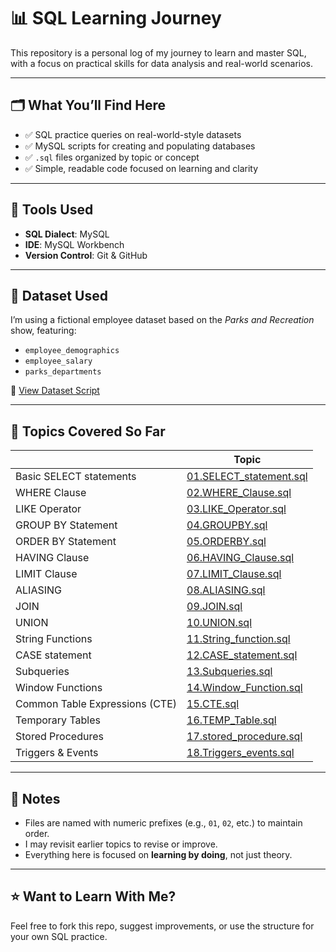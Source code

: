 # 📊 SQL Learning Journey

This repository is a personal log of my journey to learn and master SQL, with a focus on practical skills for data analysis and real-world scenarios.

---

## 🗂️ What You’ll Find Here

- ✅ SQL practice queries on real-world-style datasets
- ✅ MySQL scripts for creating and populating databases
- ✅ `.sql` files organized by topic or concept
- ✅ Simple, readable code focused on learning and clarity

---

## 🧰 Tools Used

- **SQL Dialect**: MySQL
- **IDE**: MySQL Workbench
- **Version Control**: Git & GitHub

---

## 🧪 Dataset Used

I’m using a fictional employee dataset based on the _Parks and Recreation_ show, featuring:

- `employee_demographics`
- `employee_salary`
- `parks_departments`

🔗 [View Dataset Script](00.Parks_and_Rec_Create_DB.sql)

---

## 📂 Topics Covered So Far

|                                | Topic                                              |
| ------------------------------ | -------------------------------------------------- |
| Basic SELECT statements        | [01.SELECT_statement.sql](01.SELECT_statement.sql) |
| WHERE Clause                   | [02.WHERE_Clause.sql](02.WHERE_Clause.sql)         |
| LIKE Operator                  | [03.LIKE_Operator.sql](03.LIKE_Operator.sql)       |
| GROUP BY Statement             | [04.GROUPBY.sql](04.GROUPBY.sql)                   |
| ORDER BY Statement             | [05.ORDERBY.sql](05.ORDERBY.sql)                   |
| HAVING Clause                  | [06.HAVING_Clause.sql](06.HAVING_Clause.sql)       |
| LIMIT Clause                   | [07.LIMIT_Clause.sql](07.LIMIT_Clause.sql)         |
| ALIASING                       | [08.ALIASING.sql](08.ALIASING.sql)                 |
| JOIN                           | [09.JOIN.sql](09.JOIN.sql)                         |
| UNION                          | [10.UNION.sql](10.UNION.sql)                       |
| String Functions               | [11.String_function.sql](11.String_function.sql)   |
| CASE statement                 | [12.CASE_statement.sql](12.CASE_statement.sql)     |
| Subqueries                     | [13.Subqueries.sql](13.Subqueries.sql)             |
| Window Functions               | [14.Window_Function.sql](14.Window_Function.sql)   |
| Common Table Expressions (CTE) | [15.CTE.sql](15.CTE.sql)                           |
| Temporary Tables               | [16.TEMP_Table.sql](16.TEMP_Table.sql)             |
| Stored Procedures              | [17.stored_procedure.sql](17.stored_procedure.sql) |
| Triggers & Events              | [18.Triggers_events.sql](18.Triggers_events.sql)   |

---

## 📌 Notes

- Files are named with numeric prefixes (e.g., `01`, `02`, etc.) to maintain order.
- I may revisit earlier topics to revise or improve.
- Everything here is focused on **learning by doing**, not just theory.

---

## ⭐️ Want to Learn With Me?

Feel free to fork this repo, suggest improvements, or use the structure for your own SQL practice.
